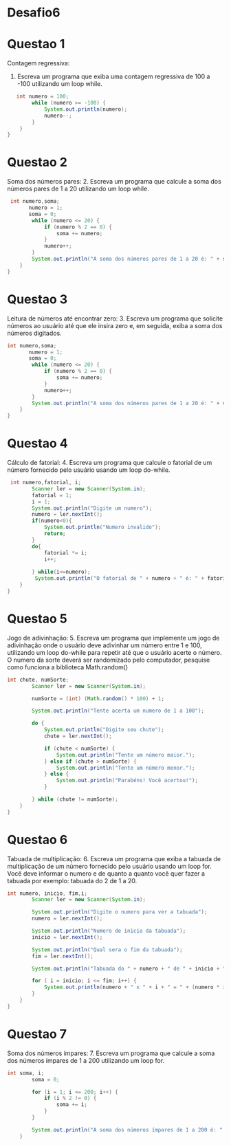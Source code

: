 # Desafio6
# Questao 1
Contagem regressiva:
1. Escreva um programa que exiba uma contagem regressiva de 100 a -100
utilizando um loop while.
```java
   int numero = 100;
        while (numero >= -100) {
            System.out.println(numero);
            numero--;
        }
    }
}
```
# Questao 2
Soma dos números pares:
2. Escreva um programa que calcule a soma dos números pares de 1 a 20
utilizando um loop while.
```java
 int numero,soma;
       numero = 1;
       soma = 0;
        while (numero <= 20) {
            if (numero % 2 == 0) {
                soma += numero;
            }
            numero++;
        }
        System.out.println("A soma dos números pares de 1 a 20 é: " + soma);
    }
}
```
# Questao 3
Leitura de números até encontrar zero:
3. Escreva um programa que solicite números ao usuário até que ele insira zero e,
em seguida, exiba a soma dos números digitados.
```java
int numero,soma;
       numero = 1;
       soma = 0;
        while (numero <= 20) {
            if (numero % 2 == 0) {
                soma += numero;
            }
            numero++;
        }
        System.out.println("A soma dos números pares de 1 a 20 é: " + soma);
    }
}
```
# Questao 4
Cálculo de fatorial:
4. Escreva um programa que calcule o fatorial de um número fornecido pelo
usuário usando um loop do-while.
```java
 int numero,fatorial, i;
        Scanner ler = new Scanner(System.in);
        fatorial = 1;
        i = 1;
        System.out.println("Digite um numero");
        numero = ler.nextInt();
        if(numero<0){
            System.out.println("Numero invalido");
            return;
        } 
        do{
            fatorial *= i;
            i++;
            
        } while(i<=numero);
         System.out.println("O fatorial de " + numero + " é: " + fatorial);
    }
}
```
# Questao  5
Jogo de adivinhação:
5. Escreva um programa que implemente um jogo de adivinhação onde o usuário
deve adivinhar um número entre 1 e 100, utilizando um loop do-while para
repetir até que o usuário acerte o número. O numero da sorte deverá ser
randomizado pelo computador, pesquise como funciona a biblioteca
Math.random()
```java
int chute, numSorte;
        Scanner ler = new Scanner(System.in);

        numSorte = (int) (Math.random() * 100) + 1;

        System.out.println("Tente acerta um numero de 1 a 100");

        do {
            System.out.println("Digite seu chute");
            chute = ler.nextInt();

            if (chute < numSorte) {
                System.out.println("Tente um número maior.");
            } else if (chute > numSorte) {
                System.out.println("Tente um número menor.");
            } else {
                System.out.println("Parabéns! Você acertou!");
            }

        } while (chute != numSorte);
    }
}
```
# Questao 6

Tabuada de multiplicação:
6. Escreva um programa que exiba a tabuada de multiplicação de um número
fornecido pelo usuário usando um loop for. Você deve informar o numero e de
quanto a quanto você quer fazer a tabuada por exemplo: tabuada do 2 de 1 a
20.
```java
int numero, inicio, fim,i;
        Scanner ler = new Scanner(System.in);

        System.out.println("Digite o numero para ver a tabuada");
        numero = ler.nextInt();

        System.out.println("Numero de inicio da tabuada");
        inicio = ler.nextInt();

        System.out.println("Qual sera o fim da tabuada");
        fim = ler.nextInt();

        System.out.println("Tabuada do " + numero + " de " + inicio + " até " + fim);

        for ( i = inicio; i <= fim; i++) {
            System.out.println(numero + " x " + i + " = " + (numero * i));
        }
    }
}
```
# Questao 7
Soma dos números ímpares:
7. Escreva um programa que calcule a soma dos números ímpares de 1 a 200
utilizando um loop for.
```java
int soma, i;
        soma = 0;

        for (i = 1; i <= 200; i++) {
            if (i % 2 != 0) {
                soma += i;
            }
        }

        System.out.println("A soma dos números ímpares de 1 a 200 é: " + soma);
    }

```
